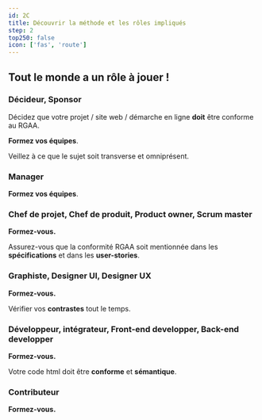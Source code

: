 ```yaml
---
id: 2C
title: Découvrir la méthode et les rôles impliqués
step: 2
top250: false
icon: ['fas', 'route']
---
```


## Tout le monde a un rôle à jouer !

### Décideur, Sponsor

Décidez que votre projet / site web / démarche en ligne **doit** être conforme au RGAA.

**Formez vos équipes**. 

Veillez à ce que le sujet soit transverse et omniprésent.

### Manager

**Formez vos équipes**.

### Chef de projet, Chef de produit, Product owner, Scrum master

**Formez-vous.**

Assurez-vous que la conformité RGAA soit mentionnée dans les **spécifications** et dans les **user-stories**.

### Graphiste, Designer UI, Designer UX

**Formez-vous.**

Vérifier vos **contrastes** tout le temps. 

### Développeur, intégrateur, Front-end developper, Back-end developper 

**Formez-vous.**

Votre code html doit être **conforme** et **sémantique**.

### Contributeur

**Formez-vous.**
